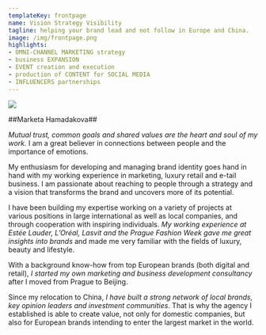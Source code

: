 ```yaml
---
templateKey: frontpage
name: Vision Strategy Visibility
tagline: helping your brand lead and not follow in Europe and China.
image: /img/frontpage.png
highlights:
- OMNI-CHANNEL MARKETING strategy
- business EXPANSION
- EVENT creation and execution
- production of CONTENT for SOCIAL MEDIA
- INFLUENCERS partnerships
---
```

![](/img/about.jpg)

##Marketa Hamadakova##

<em>Mutual trust, common goals and shared values are the heart and soul of my work.</em> I am a great believer in connections between people and the importance of emotions.

My enthusiasm for developing and managing brand identity goes hand in hand with my working experience in marketing, luxury retail and e-tail business. I am passionate about reaching to people through a strategy and a vision that transforms the brand and uncovers more of its potential.

I have been building my expertise working on a variety of projects at various positions in large international as well as local companies, and through cooperation with inspiring individuals. <em>My working experience at Estée Lauder, L’Oréal, Lasvit and the Prague Fashion Week gave me great insights into brands</em> and made me very familiar with the fields of luxury, beauty and lifestyle.

With a background know-how from top European brands (both digital and retail), <em>I started my own marketing and business development consultancy</em> after I moved from Prague to Beijing.

Since my relocation to China, <em>I have built a strong network of local brands, key opinion leaders and investment communities</em>. That is why the agency I established is able to create value, not only for domestic companies, but also for European brands intending to enter the largest market in the world.